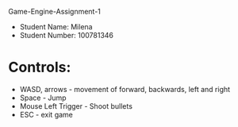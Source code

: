 Game-Engine-Assignment-1

* Student Name: Milena
* Student Number: 100781346

# Controls:
- WASD, arrows - movement of forward, backwards, left and right
- Space - Jump
- Mouse Left Trigger - Shoot bullets
- ESC - exit game

